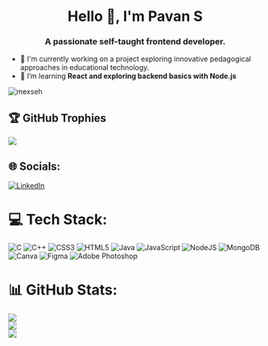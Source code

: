 <h1 align="center">Hello 👋, I'm Pavan S</h1>
<h3 align="center">A passionate self-taught frontend developer.</h3>

- 🔭 I'm currently working on a project exploring innovative pedagogical approaches in educational technology.
- 🌱 I’m learning **React and exploring backend basics with Node.js**

<p align="left"> <img src="https://komarev.com/ghpvc/?username=mexseh&label=Profile%20views&color=00e1ff&style=flat" alt="mexseh" /> </p>

## 🏆 GitHub Trophies
![](https://github-profile-trophy.vercel.app/?username=mexseh&theme=gruvbox&no-frame=false&no-bg=true&margin-w=4)

## 🌐 Socials:
[![LinkedIn](https://img.shields.io/badge/LinkedIn-%230077B5.svg?logo=linkedin&logoColor=white)](https://linkedin.com/in/pavan-s-7503a7350) 

# 💻 Tech Stack:
![C](https://img.shields.io/badge/c-%2300599C.svg?style=for-the-badge&logo=c&logoColor=white) ![C++](https://img.shields.io/badge/c++-%2300599C.svg?style=for-the-badge&logo=c%2B%2B&logoColor=white) ![CSS3](https://img.shields.io/badge/css3-%231572B6.svg?style=for-the-badge&logo=css3&logoColor=white) ![HTML5](https://img.shields.io/badge/html5-%23E34F26.svg?style=for-the-badge&logo=html5&logoColor=white) ![Java](https://img.shields.io/badge/java-%23ED8B00.svg?style=for-the-badge&logo=openjdk&logoColor=white) ![JavaScript](https://img.shields.io/badge/javascript-%23323330.svg?style=for-the-badge&logo=javascript&logoColor=%23F7DF1E) ![NodeJS](https://img.shields.io/badge/node.js-6DA55F?style=for-the-badge&logo=node.js&logoColor=white) ![MongoDB](https://img.shields.io/badge/MongoDB-%234ea94b.svg?style=for-the-badge&logo=mongodb&logoColor=white) ![Canva](https://img.shields.io/badge/Canva-%2300C4CC.svg?style=for-the-badge&logo=Canva&logoColor=white) ![Figma](https://img.shields.io/badge/figma-%23F24E1E.svg?style=for-the-badge&logo=figma&logoColor=white) ![Adobe Photoshop](https://img.shields.io/badge/adobe%20photoshop-%2331A8FF.svg?style=for-the-badge&logo=adobe%20photoshop&logoColor=white)

# 📊 GitHub Stats:
![](https://github-readme-stats.vercel.app/api?username=mexseh&theme=gotham&hide_border=false&include_all_commits=true&count_private=false)<br/>
![](https://nirzak-streak-stats.vercel.app/?user=mexseh&theme=gotham&hide_border=false)<br/>
![](https://github-readme-stats.vercel.app/api/top-langs/?username=mexseh&theme=gotham&hide_border=false&include_all_commits=true&count_private=false&layout=compact)

